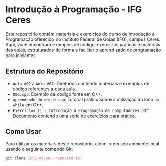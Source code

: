 # Introdução à Programação - IFG Ceres

Este repositório contém materiais e exercícios do curso de Introdução à Programação oferecido no Instituto Federal de Goiás (IFG), campus Ceres. Aqui, você encontrará exemplos de código, exercícios práticos e materiais das aulas, estruturados de forma a facilitar o aprendizado de programação para iniciantes.

## Estrutura do Repositório

- `Aula #02` a `Aula #07`: Diretórios contendo materiais e exemplos de código referentes a cada aula.
- `006.cpp`: Exemplo de código fonte em C++.
- `aprendendo do while.cpp`: Tutorial prático sobre a utilização do loop `do-while` em C++.
- `Exercícios II - Introdução à Programação de Computadores.pdf`: Documento contendo uma série de exercícios para prática.

## Como Usar

Para utilizar os materiais deste repositório, clone-o em seu ambiente local usando o seguinte comando Git:

```bash
git clone [URL-do-seu-repositório]
